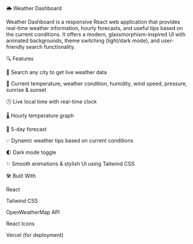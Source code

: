 🌦️ Weather Dashboard 

Weather Dashboard is a responsive React web application that provides real-time weather information, hourly forecasts, and useful tips based on the current conditions. It offers a modern, glassmorphism-inspired UI with animated backgrounds, theme switching (light/dark mode), and user-friendly search functionality.

🔍 Features

🔎 Search any city to get live weather data

📍 Current temperature, weather condition, humidity, wind speed, pressure, sunrise & sunset

🕒 Live local time with real-time clock

🌡️ Hourly temperature graph

📅 5-day forecast

💡 Dynamic weather tips based on current conditions

🌓 Dark mode toggle

✨ Smooth animations & stylish UI using Tailwind CSS


🛠️ Built With

React

Tailwind CSS

OpenWeatherMap API

React Icons

Vercel (for deployment)

